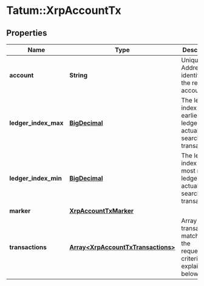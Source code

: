 # Tatum::XrpAccountTx

## Properties
Name | Type | Description | Notes
------------ | ------------- | ------------- | -------------
**account** | **String** | Unique Address identifying the related account. | [optional] 
**ledger_index_max** | [**BigDecimal**](BigDecimal.md) | The ledger index of the earliest ledger actually searched for transactions. | [optional] 
**ledger_index_min** | [**BigDecimal**](BigDecimal.md) | The ledger index of the most recent ledger actually searched for transactions. | [optional] 
**marker** | [**XrpAccountTxMarker**](XrpAccountTxMarker.md) |  | [optional] 
**transactions** | [**Array&lt;XrpAccountTxTransactions&gt;**](XrpAccountTxTransactions.md) | Array of transactions matching the request&#x27;s criteria, as explained below. | [optional] 

